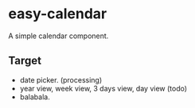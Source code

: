 # easy-calendar

A simple calendar component.

## Target

- date picker. (processing)
- year view, week view, 3 days view, day view (todo)
- balabala.
